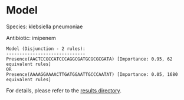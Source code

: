 
# Model

Species: klebsiella pneumoniae

Antibiotic: imipenem

```
Model (Disjunction - 2 rules):
------------------------------
Presence(AACTCCGCCATCCCAGGCGATGCGCGCGATA) [Importance: 0.95, 62 equivalent rules]
OR
Presence(AAAAGGAAAACTTGATGGAATTGCCCAATAT) [Importance: 0.05, 1680 equivalent rules]

```

For details, please refer to the [results directory](../../../../../results/scm_b/klebsiella%20pneumoniae/imipenem/repeat_9/).

